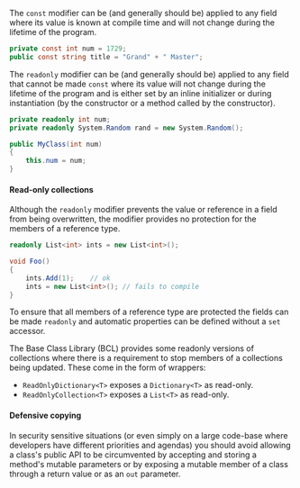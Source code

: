 The `const` modifier can be (and generally should be) applied to any field where its value is known at compile time and will not change during the lifetime of the program.

```csharp
private const int num = 1729;
public const string title = "Grand" + " Master";
```

The `readonly` modifier can be (and generally should be) applied to any field that cannot be made `const` where its value will not change during the lifetime of the program and is either set by an inline initializer or during instantiation (by the constructor or a method called by the constructor).

```csharp
private readonly int num;
private readonly System.Random rand = new System.Random();

public MyClass(int num)
{
    this.num = num;
}
```

#### Read-only collections

Although the `readonly` modifier prevents the value or reference in a field from being overwritten, the modifier provides no protection for the members of a reference type.

```csharp
readonly List<int> ints = new List<int>();

void Foo()
{
    ints.Add(1);    // ok
    ints = new List<int>(); // fails to compile
}
```

To ensure that all members of a reference type are protected the fields can be made `readonly` and automatic properties can be defined without a `set` accessor.

The Base Class Library (BCL) provides some readonly versions of collections where there is a requirement to stop members of a collections being updated. These come in the form of wrappers:

- `ReadOnlyDictionary<T>` exposes a `Dictionary<T>` as read-only.
- `ReadOnlyCollection<T>` exposes a `List<T>` as read-only.

#### Defensive copying

In security sensitive situations (or even simply on a large code-base where developers have different priorities and agendas) you should avoid allowing a class's public API to be circumvented by accepting and storing a method's mutable parameters or by exposing a mutable member of a class through a return value or as an `out` parameter.
